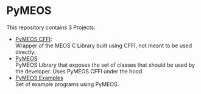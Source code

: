 # PyMEOS

This repository contains 3 Projects:
- [PyMEOS CFFI](./pymeos_cffi):  
  Wrapper of the MEOS C Library built using CFFI, not meant to be used directly.
- [PyMEOS](./pymeos)  
  PyMEOS Library that exposes the set of classes that should be used by the developer. Uses PyMEOS CFFI under the hood.
- [PyMEOS Examples](./pymeos_examples)  
  Set of example programs using PyMEOS.
